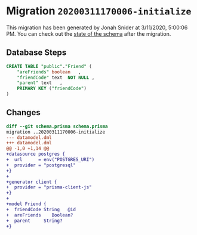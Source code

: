 # Migration `20200311170006-initialize`

This migration has been generated by Jonah Snider at 3/11/2020, 5:00:06 PM.
You can check out the [state of the schema](./schema.prisma) after the migration.

## Database Steps

```sql
CREATE TABLE "public"."Friend" (
    "areFriends" boolean   ,
    "friendCode" text  NOT NULL ,
    "parent" text   ,
    PRIMARY KEY ("friendCode")
) 
```

## Changes

```diff
diff --git schema.prisma schema.prisma
migration ..20200311170006-initialize
--- datamodel.dml
+++ datamodel.dml
@@ -1,0 +1,14 @@
+datasource postgres {
+  url      = env("POSTGRES_URI")
+  provider = "postgresql"
+}
+
+generator client {
+  provider = "prisma-client-js"
+}
+
+model Friend {
+  friendCode String   @id
+  areFriends    Boolean?
+  parent     String?
+}
```


